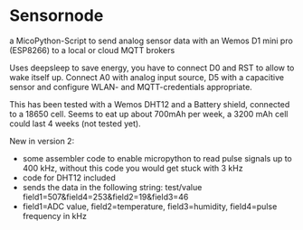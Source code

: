 # Sensornode
a MicoPython-Script to send analog sensor data with an Wemos D1 mini pro (ESP8266) to a local or cloud MQTT brokers

Uses deepsleep to save energy, you have to connect D0 and RST to allow to wake itself up. Connect A0 with analog input source, D5 with a capacitive sensor and configure WLAN- and MQTT-credentials appropriate.

This has been tested with a Wemos DHT12 and a Battery shield, connected to a 18650 cell. Seems to eat up about 700mAh per week, a 3200 mAh cell could last 4 weeks (not tested yet).

New in version 2:
- some assembler code to enable micropython to read pulse signals up to 400 kHz, without this code you would get stuck with 3 kHz
- code for DHT12 included
- sends the data in the following string: test/value field1=507&field4=253&field2=19&field3=46
- field1=ADC value, field2=temperature, field3=humidity, field4=pulse frequency in kHz
